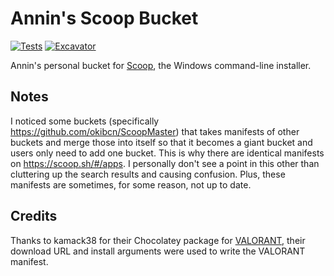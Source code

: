 # Annin's Scoop Bucket

[![Tests](https://github.com/Anninzy/scoop-bucket/actions/workflows/ci.yml/badge.svg)](https://github.com/Anninzy/scoop-bucket/actions/workflows/ci.yml) [![Excavator](https://github.com/Anninzy/scoop-bucket/actions/workflows/excavator.yml/badge.svg)](https://github.com/Anninzy/scoop-bucket/actions/workflows/excavator.yml)

Annin's personal bucket for [Scoop](https://scoop.sh), the Windows command-line installer.

## Notes

I noticed some buckets (specifically https://github.com/okibcn/ScoopMaster) that takes manifests of other buckets and merge those into itself so that it becomes a giant bucket and users only need to add one bucket. This is why there are identical manifests on https://scoop.sh/#/apps. I personally don't see a point in this other than cluttering up the search results and causing confusion. Plus, these manifests are sometimes, for some reason, not up to date.

## Credits

Thanks to kamack38 for their Chocolatey package for [VALORANT](https://community.chocolatey.org/packages/valorant), their download URL and install arguments were used to write the VALORANT manifest.
